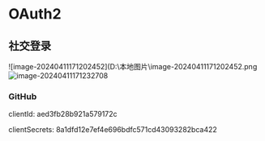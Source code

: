 # OAuth2

## 社交登录

![image-20240411171202452](D:\本地图片\image-20240411171202452.png![image-20240411171232708](D:\本地图片\image-20240411171232708.png)

### GitHub

clientId: aed3fb28b921a579172c

clientSecrets: 8a1dfd12e7ef4e696bdfc571cd43093282bca422